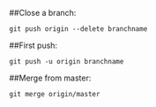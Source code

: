 ##Close a branch:

`git push origin --delete branchname`

##First push:

`git push -u origin branchname`

##Merge from master:

`git merge origin/master`